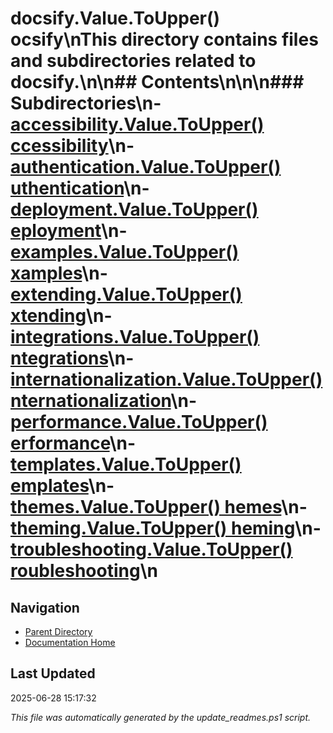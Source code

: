 ﻿# docsify.Value.ToUpper() ocsify\nThis directory contains files and subdirectories related to docsify.\n\n## Contents\n<!-- toc -->\n\n### Subdirectories\n- [accessibility.Value.ToUpper() ccessibility](./accessibility/)\n- [authentication.Value.ToUpper() uthentication](./authentication/)\n- [deployment.Value.ToUpper() eployment](./deployment/)\n- [examples.Value.ToUpper() xamples](./examples/)\n- [extending.Value.ToUpper() xtending](./extending/)\n- [integrations.Value.ToUpper() ntegrations](./integrations/)\n- [internationalization.Value.ToUpper() nternationalization](./internationalization/)\n- [performance.Value.ToUpper() erformance](./performance/)\n- [templates.Value.ToUpper() emplates](./templates/)\n- [themes.Value.ToUpper() hemes](./themes/)\n- [theming.Value.ToUpper() heming](./theming/)\n- [troubleshooting.Value.ToUpper() roubleshooting](./troubleshooting/)\n
## Navigation

- [Parent Directory](../)
- [Documentation Home](../../)

## Last Updated

2025-06-28 15:17:32

*This file was automatically generated by the update_readmes.ps1 script.*